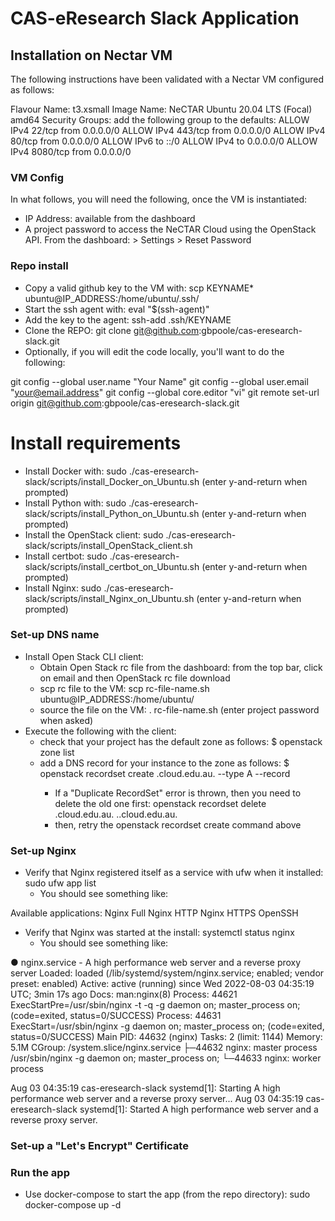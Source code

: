 # CAS-eResearch Slack Application

## Installation on Nectar VM

The following instructions have been validated with a Nectar VM configured as follows:

Flavour Name: t3.xsmall
Image Name: NeCTAR Ubuntu 20.04 LTS (Focal) amd64
Security Groups: add the following group to the defaults:
ALLOW IPv4 22/tcp from 0.0.0.0/0
ALLOW IPv4 443/tcp from 0.0.0.0/0
ALLOW IPv4 80/tcp from 0.0.0.0/0
ALLOW IPv6 to ::/0
ALLOW IPv4 to 0.0.0.0/0
ALLOW IPv4 8080/tcp from 0.0.0.0/0

### VM Config

In what follows, you will need the following, once the VM is instantiated:

* IP Address: available from the dashboard
* A project password to access the NeCTAR Cloud using the OpenStack API.  From the dashboard: > Settings > Reset Password

### Repo install

* Copy a valid github key to the VM with: scp KEYNAME* ubuntu@IP_ADDRESS:/home/ubuntu/.ssh/
* Start the ssh agent with: eval "$(ssh-agent)"
* Add the key to the agent: ssh-add .ssh/KEYNAME
* Clone the REPO: git clone git@github.com:gbpoole/cas-eresearch-slack.git
* Optionally, if you will edit the code locally, you'll want to do the following:

git config --global user.name "Your Name"
git config --global user.email "your@email.address"
git config --global core.editor "vi"
git remote set-url origin git@github.com:gbpoole/cas-eresearch-slack.git

# Install requirements

* Install Docker with: sudo ./cas-eresearch-slack/scripts/install_Docker_on_Ubuntu.sh (enter y-and-return when prompted)
* Install Python with: sudo ./cas-eresearch-slack/scripts/install_Python_on_Ubuntu.sh (enter y-and-return when prompted)
* Install the OpenStack client: sudo ./cas-eresearch-slack/scripts/install_OpenStack_client.sh
* Install certbot: sudo ./cas-eresearch-slack/scripts/install_certbot_on_Ubuntu.sh (enter y-and-return when prompted)
* Install Nginx: sudo ./cas-eresearch-slack/scripts/install_Nginx_on_Ubuntu.sh (enter y-and-return when prompted)

### Set-up DNS name

* Install Open Stack CLI client:
	* Obtain Open Stack rc file from the dashboard: from the top bar, click on email and then OpenStack rc file download
	* scp rc file to the VM: scp rc-file-name.sh ubuntu@IP_ADDRESS:/home/ubuntu/
	* source the file on the VM: . rc-file-name.sh (enter project password when asked)
* Execute the following with the client:
	* check that your project has the default zone as follows: $ openstack zone list
	* add a DNS record for your instance to the zone as follows: $ openstack recordset create <project>.cloud.edu.au. <instance name> --type A --record <instance IP addr>
		* If a "Duplicate RecordSet" error is thrown, then you need to delete the old one first: openstack recordset delete <project>.cloud.edu.au.  <instance name>.<project>.cloud.edu.au.
		* then, retry the openstack recordset create command above

### Set-up Nginx

* Verify that Nginx registered itself as a service with ufw when it installed: sudo ufw app list
	* You should see something like:

Available applications:
  Nginx Full
  Nginx HTTP
  Nginx HTTPS
  OpenSSH

* Verify that Nginx was started at the install: systemctl status nginx
	* You should see something like:

● nginx.service - A high performance web server and a reverse proxy server
     Loaded: loaded (/lib/systemd/system/nginx.service; enabled; vendor preset: enabled)
     Active: active (running) since Wed 2022-08-03 04:35:19 UTC; 3min 17s ago
       Docs: man:nginx(8)
    Process: 44621 ExecStartPre=/usr/sbin/nginx -t -q -g daemon on; master_process on; (code=exited, status=0/SUCCESS)
    Process: 44631 ExecStart=/usr/sbin/nginx -g daemon on; master_process on; (code=exited, status=0/SUCCESS)
   Main PID: 44632 (nginx)
      Tasks: 2 (limit: 1144)
     Memory: 5.1M
     CGroup: /system.slice/nginx.service
             ├─44632 nginx: master process /usr/sbin/nginx -g daemon on; master_process on;
             └─44633 nginx: worker process

Aug 03 04:35:19 cas-eresearch-slack systemd[1]: Starting A high performance web server and a reverse proxy server...
Aug 03 04:35:19 cas-eresearch-slack systemd[1]: Started A high performance web server and a reverse proxy server.




### Set-up a "Let's Encrypt" Certificate



### Run the app

* Use docker-compose to start the app (from the repo directory): sudo docker-compose up -d
